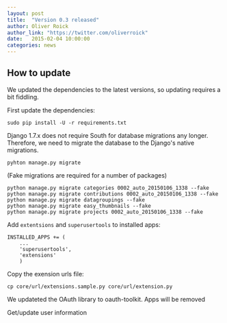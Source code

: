 ```yaml
---
layout: post
title:  "Version 0.3 released"
author: Oliver Roick
author_link: "https://twitter.com/oliverroick"
date:   2015-02-04 10:00:00
categories: news
---
```


## How to update

We updated the dependencies to the latest versions, so updating requires a bit fiddling.

First update the dependencies:

```
sudo pip install -U -r requirements.txt
```

Django 1.7.x does not require South for database migrations any longer. Therefore, we need to migrate the database to the Django's native migrations.

```
pyhton manage.py migrate
```

(Fake migrations are required for a number of packages)

```
python manage.py migrate categories 0002_auto_20150106_1338 --fake
python manage.py migrate contributions 0002_auto_20150106_1338 --fake
python manage.py migrate datagroupings --fake
python manage.py migrate easy_thumbnails --fake
python manage.py migrate projects 0002_auto_20150106_1338 --fake
```

Add `extentsions` and `superusertools` to installed apps:

```
INSTALLED_APPS += (
    ...
    'superusertools',
    'extensions'
    )
```

Copy the exension urls file:

```
cp core/url/extensions.sample.py core/url/extension.py
```



We updateted the OAuth library to oauth-toolkit. Apps will be removed


Get/update user information
